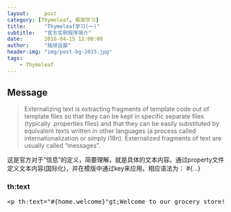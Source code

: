 ```yaml
---
layout:     post
category: [Thymeleaf, 框架学习]
title:      "Thymeleaf学习(一)"
subtitle:   "官方实例程序简介"
date:       2016-04-15 12:00:00
author:     "独顽且鄙"
header-img: "img/post-bg-2015.jpg"
tags:
    - Thymeleaf
---
```



## Message

> Externalizing text is extracting fragments of template code out of template files so that they can be kept in specific separate files (typically .properties files) and that they can be easily substituted by equivalent texts written in other languages (a process called internationalization or simply i18n). Externalized fragments of text are usually called “messages”.

这是官方对于“信息”的定义，简要理解，就是具体的文本内容。通过property文件定义文本内容(国际化)，并在模版中通过key来应用。相应语法为： #{...}

### th:text

<pre class="prettyprint linenums html">
&lt;p th:text="#{home.welcome}"gt;Welcome to our grocery store!&lt;/pgt;
</pre>